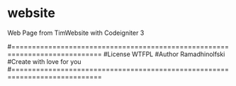 # website
Web Page from TimWebsite with Codeigniter 3

#============================================================================
#License WTFPL
#Author Ramadhinolfski
#Create with love for you
#============================================================================